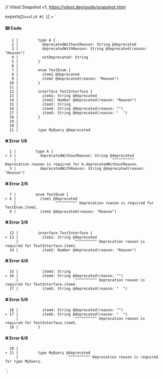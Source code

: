 // Vitest Snapshot v1, https://vitest.dev/guide/snapshot.html

exports[`Invalid #1 1`] = `
#### ⌨️ Code

       1 |         type A {
       2 |           deprecatedWithoutReason: String @deprecated
       3 |           deprecatedWithReason: String @deprecated(reason: "Reason")
       4 |           notDeprecated: String
       5 |         }
       6 |
       7 |         enum TestEnum {
       8 |           item1 @deprecated
       9 |           item2 @deprecated(reason: "Reason")
      10 |         }
      11 |
      12 |         interface TestInterface {
      13 |           item1: String @deprecated
      14 |           item2: Number @deprecated(reason: "Reason")
      15 |           item3: String
      16 |           item4: String @deprecated(reason: "")
      17 |           item5: String @deprecated(reason: "  ")
      18 |         }
      19 |         
      20 |         
      21 |         type MyQuery @deprecated

#### ❌ Error 1/6

      1 |         type A {
    > 2 |           deprecatedWithoutReason: String @deprecated
        |                                            ^^^^^^^^^^ Deprecation reason is required for A.deprecatedWithoutReason.
      3 |           deprecatedWithReason: String @deprecated(reason: "Reason")

#### ❌ Error 2/6

      7 |         enum TestEnum {
    > 8 |           item1 @deprecated
        |                  ^^^^^^^^^^ Deprecation reason is required for TestEnum.item1.
      9 |           item2 @deprecated(reason: "Reason")

#### ❌ Error 3/6

      12 |         interface TestInterface {
    > 13 |           item1: String @deprecated
         |                          ^^^^^^^^^^ Deprecation reason is required for TestInterface.item1.
      14 |           item2: Number @deprecated(reason: "Reason")

#### ❌ Error 4/6

      15 |           item3: String
    > 16 |           item4: String @deprecated(reason: "")
         |                          ^^^^^^^^^^ Deprecation reason is required for TestInterface.item4.
      17 |           item5: String @deprecated(reason: "  ")

#### ❌ Error 5/6

      16 |           item4: String @deprecated(reason: "")
    > 17 |           item5: String @deprecated(reason: "  ")
         |                          ^^^^^^^^^^ Deprecation reason is required for TestInterface.item5.
      18 |         }

#### ❌ Error 6/6

      20 |         
    > 21 |         type MyQuery @deprecated
         |                       ^^^^^^^^^^ Deprecation reason is required for type MyQuery.
`;
